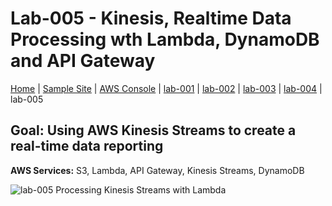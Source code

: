 # Lab-005 - Kinesis, Realtime Data Processing wth Lambda, DynamoDB and API Gateway

[Home](../README.md) | [Sample Site](http://pg11.meetup.s3-website-us-west-2.amazonaws.com/index.html) | [AWS Console](https://ecsd-training.signin.aws.amazon.com/console) | [lab-001](lab-001.md) | [lab-002](lab-002.md) | [lab-003](lab-003.md) |  [lab-004](lab-004.md) | lab-005

## __Goal:__ Using AWS Kinesis Streams to create a real-time data reporting
__AWS Services:__ S3, Lambda, API Gateway, Kinesis Streams, DynamoDB

![lab-005 Processing Kinesis Streams with Lambda](https://raw.githubusercontent.com/ForestTechnologiesLtd/devopsplayground11-lambda/master/diagrams/pg11-lab-005.png)
